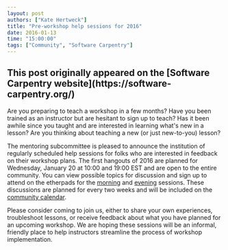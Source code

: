 ```yaml
---
layout: post
authors: ["Kate Hertweck"]
title: "Pre-workshop help sessions for 2016"
date: 2016-01-13
time: "15:00:00"
tags: ["Community", "Software Carpentry"]
---
```


<h2>This post originally appeared on the [Software Carpentry website](https://software-carpentry.org/)</h2>

Are you preparing to teach a workshop in a few months? 
Have you been trained as an instructor but are hesitant to sign up to teach? 
Has it been awhile since you taught and are interested in learning what's new in a lesson? 
Are you thinking about teaching a new (or just new-to-you) lesson?

The mentoring subcommittee is pleased to announce the institution of regularly scheduled 
help sessions for folks who are interested in feedback on their workshop plans. 
The first hangouts of 2016 are planned for Wednesday, January 20 at 10:00 and 19:00 EST 
and are open to the entire community. You can view possible topics for discussion and 
sign up to attend on the etherpads for the [morning](http://pad.software-carpentry.org/pre-workshop-morning) 
and [evening](http://pad.software-carpentry.org/pre-workshop-evening) sessions. 
These discussions are planned for every two weeks and will be included on the 
[community calendar](https://calendar.google.com/calendar/embed?src=oseuuoht0tvjbokgg3noh8c47g%40group.calendar.google.com). 

Please consider coming to join us, either to share your own experiences, troubleshoot lessons, 
or receive feedback about what you have planned for an upcoming workshop. We are hoping these 
sessions will be an informal, friendly place to help instructors streamline the process of workshop 
implementation. 
